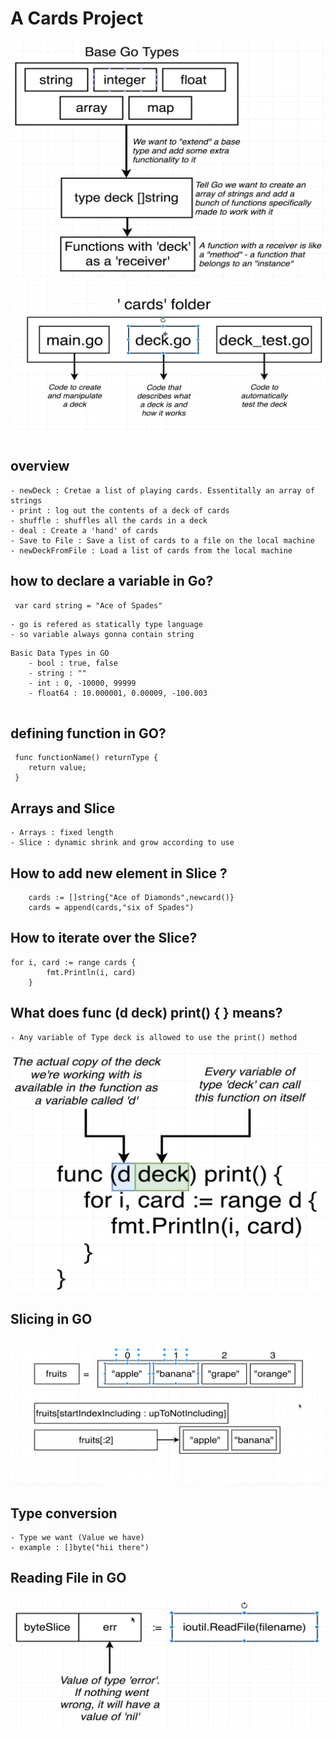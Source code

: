 # A Cards Project #
![Alt text](image.png)
![Alt text](image-1.png)
## overview 
    - newDeck : Cretae a list of playing cards. Essentitally an array of strings
    - print : log out the contents of a deck of cards
    - shuffle : shuffles all the cards in a deck 
    - deal : Create a 'hand' of cards
    - Save to File : Save a list of cards to a file on the local machine 
    - newDeckFromFile : Load a list of cards from the local machine 

## how to declare a variable in Go?

```
 var card string = "Ace of Spades"
```
    - go is refered as statically type language 
    - so variable always gonna contain string 

```
Basic Data Types in GO 
    - bool : true, false
    - string : ""
    - int : 0, -10000, 99999
    - float64 : 10.000001, 0.00009, -100.003
    
```

## defining function in GO?

```
 func functionName() returnType {
    return value;
 }
``` 

## Arrays and Slice

    - Arrays : fixed length 
    - Slice : dynamic shrink and grow according to use

## How to add new element in Slice ?
```
	cards := []string{"Ace of Diamonds",newcard()}
    cards = append(cards,"six of Spades")
```

## How to iterate over the Slice?
```
for i, card := range cards {
		fmt.Println(i, card)
	}
```

## What does func (d deck) print() { } means?
    - Any variable of Type deck is allowed to use the print() method

![Alt text](image-2.png)

## Slicing in GO 
![Alt text](image-3.png)

## Type conversion 
    - Type we want (Value we have)
    - example : []byte("hii there")

## Reading File in GO
![Alt text](image-4.png)
